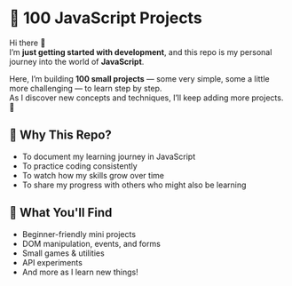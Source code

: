 # 🌱 100 JavaScript Projects

Hi there 👋  
I’m **just getting started with development**, and this repo is my personal journey into the world of **JavaScript**.  

Here, I’m building **100 small projects** — some very simple, some a little more challenging — to learn step by step.  
As I discover new concepts and techniques, I’ll keep adding more projects. 🚀  


## 🎯 Why This Repo?
- To document my learning journey in JavaScript  
- To practice coding consistently  
- To watch how my skills grow over time  
- To share my progress with others who might also be learning  


## 🧩 What You'll Find
- Beginner-friendly mini projects  
- DOM manipulation, events, and forms  
- Small games & utilities  
- API experiments  
- And more as I learn new things!  
